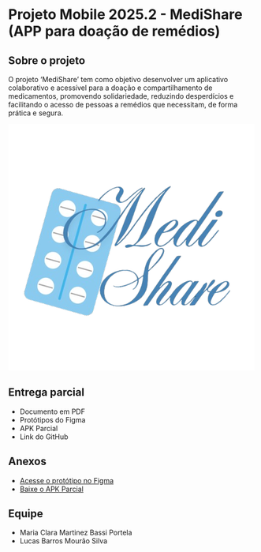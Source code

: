 # Projeto Mobile 2025.2 - MediShare (APP para doação de remédios)

## Sobre o projeto
O projeto ‘MediShare’ tem como objetivo desenvolver um aplicativo colaborativo e acessível para a doação e compartilhamento de medicamentos, promovendo solidariedade, reduzindo desperdícios e facilitando o acesso de pessoas a remédios que necessitam, de forma prática e segura.

![Logo MediShare](./src/assets/logo.png)

## Entrega parcial
- Documento em PDF
- Protótipos do Figma
- APK Parcial
- Link do GitHub

## Anexos
- [Acesse o protótipo no Figma](https://www.figma.com/design/jbhoCtTo8c47DBClJmWfCe/MediShare?node-id=0-1&t=EwPQle0mdrxsSBmi-1)
- [Baixe o APK Parcial](./app-debug.apk)

## Equipe
- Maria Clara Martinez Bassi Portela
- Lucas Barros Mourão Silva